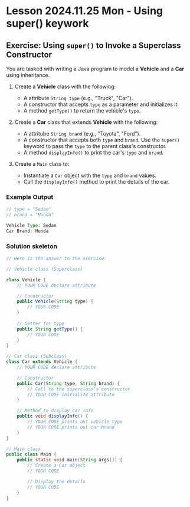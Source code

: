 # Lesson 2024.11.25 Mon - Using super() keywork

## Exercise: Using `super()` to Invoke a Superclass Constructor

You are tasked with writing a Java program to model a **Vehicle** and a **Car** using inheritance.

1. Create a **Vehicle** class with the following:
    - A attribute `String type` (e.g., "Truck", "Car").
    - A constructor that accepts `type` as a parameter and initializes it.
    - A method `getType()` to return the vehicle's `type`.

2. Create a **Car** class that extends **Vehicle** with the following:
    - A attritube `String brand` (e.g., "Toyota", "Ford").
    - A constructor that accepts both `type` and `brand`. Use the `super()` keyword to pass the `type` to the parent class's constructor.
    - A method `displayInfo()` to print the car's `type` and `brand`.

3. Create a `Main` class to:
    - Instantiate a `Car` object with the `type` and `brand` values.
    - Call the `displayInfo()` method to print the details of the car.

### Example Output

```java
// type = "Sedan"
// brand = "Honda"

Vehicle Type: Sedan
Car Brand: Honda
```

### Solution skeleton

```java
// Here is the answer to the exercise:

// Vehicle class (Superclass)

class Vehicle {
    // YOUR CODE declare attribute

    // Constructor
    public Vehicle(String type) {
        // YOUR CODE
    }
    
    // Getter for type
    public String getType() {
        // YOUR CODE
    }
}

// Car class (Subclass)
class Car extends Vehicle {
    // YOUR CODE declare attribute

    // Constructor
    public Car(String type, String brand) {
        // Call to the superclass's constructor
        // YOUR CODE initialize attribute
    }

    // Method to display car info
    public void displayInfo() {
        // YOUR CODE prints out vehicle type
        // YOUR CDOE prints out car brand
    }
}

// Main class
public class Main {
    public static void main(String args[]) {
        // Create a Car object
        // YOUR CODE

        // Display the details
        // YOUR CODE
    }
}
```
